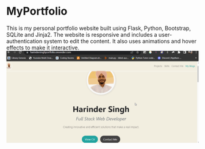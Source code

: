 # MyPortfolio
This is my personal portfolio website built using Flask, Python, Bootstrap, SQLite and Jinja2. The website is responsive and includes a user-authentication system to edit the content. It also uses animations and hover effects to make it interactive.
![](https://github.com/Harinder441/MyPortfolio/blob/master/project.gif)
